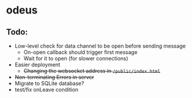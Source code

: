 # odeus

## Todo:
- Low-level check for data channel to be open before sending message
    - On-open callback should trigger first message
    - Wait for it to open (for slower connections)
- Easier deployment
    - ~~Changing the websocket address in ```/public/index.html```~~
- ~~Non-terminating Errors in server~~
- Migrate to SQLite database?
- test/fix onLeave condition